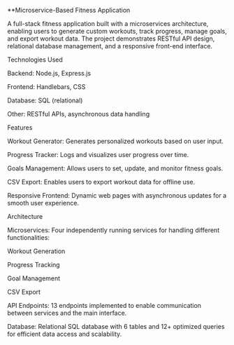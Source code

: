 **Microservice-Based Fitness Application

A full-stack fitness application built with a microservices architecture, enabling users to generate custom workouts, track progress, manage goals, and export workout data. The project demonstrates RESTful API design, relational database management, and a responsive front-end interface.

Technologies Used

Backend: Node.js, Express.js

Frontend: Handlebars, CSS

Database: SQL (relational)

Other: RESTful APIs, asynchronous data handling

Features

Workout Generator: Generates personalized workouts based on user input.

Progress Tracker: Logs and visualizes user progress over time.

Goals Management: Allows users to set, update, and monitor fitness goals.

CSV Export: Enables users to export workout data for offline use.

Responsive Frontend: Dynamic web pages with asynchronous updates for a smooth user experience.

Architecture

Microservices: Four independently running services for handling different functionalities:

Workout Generation

Progress Tracking

Goal Management

CSV Export

API Endpoints: 13 endpoints implemented to enable communication between services and the main interface.

Database: Relational SQL database with 6 tables and 12+ optimized queries for efficient data access and scalability.
